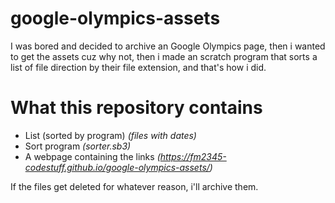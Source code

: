 # google-olympics-assets
I was bored and decided to archive an Google Olympics page, then i wanted to get the assets cuz why not, then i made an scratch program that sorts a list of file direction by their file extension, and that's how i did.

# What this repository contains
- List (sorted by program) *(files with dates)*
- Sort program *(sorter.sb3)*
- A webpage containing  the links *(https://fm2345-codestuff.github.io/google-olympics-assets/)*

If the files get deleted for whatever reason, i'll archive them.
